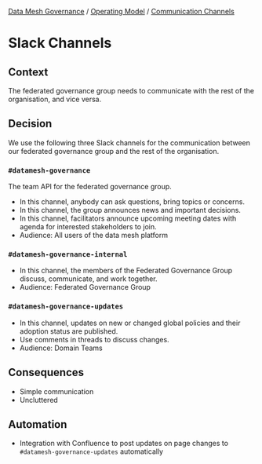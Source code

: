 [Data Mesh Governance](https://www.datamesh-governance.com/) / [Operating Model](https://www.datamesh-governance.com/#operating-model) / [Communication Channels](https://www.datamesh-governance.com/#communication-channels)

# Slack Channels

## Context

The federated governance group needs to communicate with the rest of the organisation, and vice versa.

## Decision

We use the following three Slack channels for the communication between our federated governance group and the rest of the organisation. 

### `#datamesh-governance`

The team API for the federated governance group.

- In this channel, anybody can ask questions, bring topics or concerns.
- In this channel, the group announces news and important decisions. 
- In this channel, facilitators announce upcoming meeting dates with agenda for interested stakeholders to join.
- Audience: All users of the data mesh platform

### `#datamesh-governance-internal`
- In this channel, the members of the Federated Governance Group discuss, communicate, and work together.
- Audience: Federated Governance Group

### `#datamesh-governance-updates`
- In this channel, updates on new or changed global policies and their adoption status are published.
- Use comments in threads to discuss changes.
- Audience: Domain Teams

## Consequences
- Simple communication
- Uncluttered

## Automation
- Integration with Confluence to post updates on page changes to `#datamesh-governance-updates` automatically
